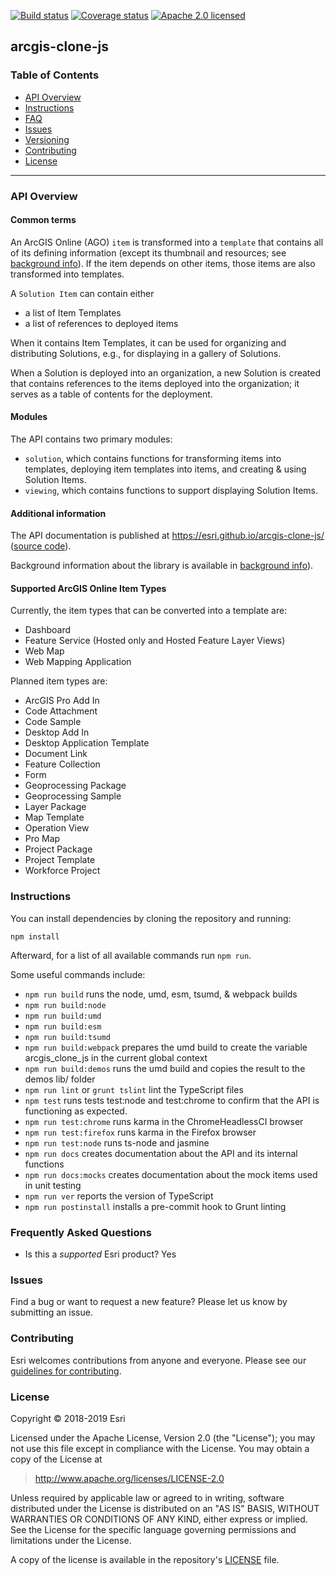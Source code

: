 [![Build status][travis-img]][travis-url]
[![Coverage status][coverage-img]][coverage-url]
[![Apache 2.0 licensed][license-img]][license-url]

[travis-img]: https://img.shields.io/travis/Esri/solution.js/develop.svg
[travis-url]: https://travis-ci.org/Esri/solution.js
[coverage-img]: https://coveralls.io/repos/github/Esri/solution.js/badge.svg
[coverage-url]: https://coveralls.io/github/Esri/solution.js
[license-img]: https://img.shields.io/badge/license-Apache%202.0-green.svg
[license-url]: #license

## arcgis-clone-js

### Table of Contents

- [API Overview](#api-overview)
- [Instructions](#instructions)
- [FAQ](#frequently-asked-questions)
- [Issues](#issues)
- [Versioning](#versioning)
- [Contributing](#contributing)
- [License](#license)

---

### API Overview

#### Common terms

An ArcGIS Online (AGO) `item` is transformed into a `template` that contains all of its defining information (except its thumbnail and resources; see [background info](./docs/Background.md)). If the item depends on other items, those items are also transformed into templates.

A `Solution Item` can contain either

* a list of Item Templates
* a list of references to deployed items

When it contains Item Templates, it can be used for organizing and distributing Solutions, e.g., for displaying in a gallery of Solutions.

When a Solution is deployed into an organization, a new Solution is created that contains references to the items deployed into the organization; it serves as a table of contents for the deployment.

#### Modules

The API contains two primary modules:

* `solution`, which contains functions for transforming items into templates, deploying item templates into items, and creating & using Solution Items.
* `viewing`, which contains functions to support displaying Solution Items.

#### Additional information

The API documentation is published at https://esri.github.io/arcgis-clone-js/ ([source code](./docs/src)).

Background information about the library is available in [background info](./docs/Background.md)).

#### Supported ArcGIS Online Item Types

Currently, the item types that can be converted into a template are:

* Dashboard
* Feature Service (Hosted only and Hosted Feature Layer Views)
* Web Map
* Web Mapping Application

Planned item types are:

* ArcGIS Pro Add In
* Code Attachment
* Code Sample
* Desktop Add In
* Desktop Application Template
* Document Link
* Feature Collection
* Form
* Geoprocessing Package
* Geoprocessing Sample
* Layer Package
* Map Template
* Operation View
* Pro Map
* Project Package
* Project Template
* Workforce Project

### Instructions

You can install dependencies by cloning the repository and running:

```
npm install
```

Afterward, for a list of all available commands run `npm run`.

Some useful commands include:

* `npm run build` runs the node, umd, esm, tsumd, & webpack builds
* `npm run build:node`
* `npm run build:umd`
* `npm run build:esm`
* `npm run build:tsumd`
* `npm run build:webpack` prepares the umd build to create the variable arcgis_clone_js in the current global context
* `npm run build:demos` runs the umd build and copies the result to the demos lib/ folder
* `npm run lint` or `grunt tslint` lint the TypeScript files
* `npm test` runs tests test:node and test:chrome to confirm that the API is functioning as expected.
* `npm run test:chrome` runs karma in the ChromeHeadlessCI browser
* `npm run test:firefox` runs karma in the Firefox browser
* `npm run test:node` runs ts-node and jasmine
* `npm run docs` creates documentation about the API and its internal functions
* `npm run docs:mocks` creates documentation about the mock items used in unit testing
* `npm run ver` reports the version of TypeScript
* `npm run postinstall` installs a pre-commit hook to Grunt linting

### Frequently Asked Questions

* Is this a _supported_ Esri product?  Yes

### Issues

Find a bug or want to request a new feature? Please let us know by submitting an issue.

### Contributing

Esri welcomes contributions from anyone and everyone. Please see our [guidelines for contributing](CONTRIBUTING.md).

### License

Copyright &copy; 2018-2019 Esri

Licensed under the Apache License, Version 2.0 (the "License");
you may not use this file except in compliance with the License.
You may obtain a copy of the License at

> http://www.apache.org/licenses/LICENSE-2.0

Unless required by applicable law or agreed to in writing, software
distributed under the License is distributed on an "AS IS" BASIS,
WITHOUT WARRANTIES OR CONDITIONS OF ANY KIND, either express or implied.
See the License for the specific language governing permissions and
limitations under the License.

A copy of the license is available in the repository's [LICENSE](./LICENSE) file.